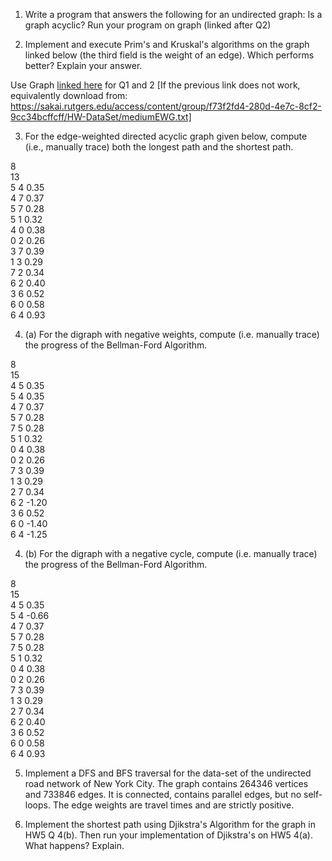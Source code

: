 1. Write a program that answers the following for an undirected graph: Is a graph acyclic?  Run your program on graph (linked after Q2)

2. Implement and execute Prim's and Kruskal's algorithms on the graph linked below (the third field is the weight of an edge). Which performs better? Explain your answer.

Use Graph [linked here](https://sakai.rutgers.edu/access/content/group/9a721e60-ef8e-412a-835b-14c0ab9020f0/HW-Dataset/mediumEWG.txt)  for Q1 and 2 [If the previous link does not work, equivalently download  from:
https://sakai.rutgers.edu/access/content/group/f73f2fd4-280d-4e7c-8cf2-9cc34bcffcff/HW-DataSet/mediumEWG.txt]

3. For the edge-weighted directed acyclic graph given below, compute (i.e., manually trace) both the longest path and the shortest path.

8  
13  
5 4 0.35  
4 7 0.37  
5 7 0.28  
5 1 0.32  
4 0 0.38  
0 2 0.26  
3 7 0.39  
1 3 0.29  
7 2 0.34  
6 2 0.40  
3 6 0.52  
6 0 0.58  
6 4 0.93  

4. (a) For the digraph with negative weights, compute (i.e. manually
trace) the progress of the Bellman-Ford Algorithm.  

8  
15  
4 5  0.35  
5 4  0.35  
4 7  0.37  
5 7  0.28  
7 5  0.28  
5 1  0.32  
0 4  0.38  
0 2  0.26  
7 3  0.39  
1 3  0.29  
2 7  0.34  
6 2 -1.20  
3 6  0.52  
6 0 -1.40  
6 4 -1.25  

4. (b) For the digraph with a negative cycle, compute (i.e. manually
trace) the progress of the Bellman-Ford Algorithm.  

8  
15  
4 5  0.35  
5 4 -0.66  
4 7  0.37  
5 7  0.28  
7 5  0.28  
5 1  0.32  
0 4  0.38  
0 2  0.26  
7 3  0.39  
1 3  0.29  
2 7  0.34  
6 2  0.40  
3 6  0.52  
6 0  0.58  
6 4  0.93  

5. Implement a DFS and BFS traversal for the data-set of the undirected road network of New York City. The graph contains 264346 vertices and 733846 edges. It is connected, contains parallel edges, but no self-loops. The edge weights are travel times and are strictly positive.   

6. Implement the shortest path using Djikstra's Algorithm for the graph in HW5 Q 4(b).  Then run your implementation of Djikstra's on HW5 4(a). What happens? Explain.
